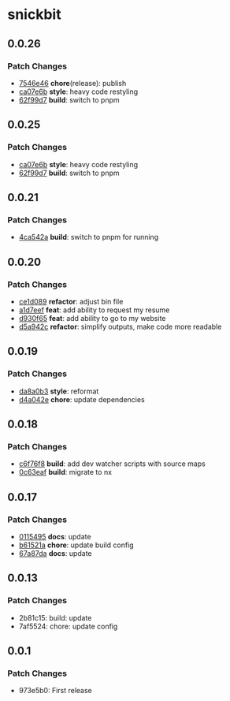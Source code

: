 # snickbit

## 0.0.26

### Patch Changes

- [7546e46](https://github.com/snickbit/snickbit.js/commit/7546e46) **chore**(release):  publish
- [ca07e6b](https://github.com/snickbit/snickbit.js/commit/ca07e6b) **style**:  heavy code restyling
- [62f99d7](https://github.com/snickbit/snickbit.js/commit/62f99d7) **build**:  switch to pnpm

## 0.0.25

### Patch Changes

- [ca07e6b](https://github.com/snickbit/snickbit.js/commit/ca07e6b) **style**:  heavy code restyling
- [62f99d7](https://github.com/snickbit/snickbit.js/commit/62f99d7) **build**:  switch to pnpm

## 0.0.21

### Patch Changes

- [4ca542a](https://github.com/snickbit/snickbit.js/commit/4ca542a) **build**:  switch to pnpm for running

## 0.0.20

### Patch Changes

- [ce1d089](https://github.com/snickbit/snickbit.js/commit/ce1d089) **refactor**:  adjust bin file
- [a1d7eef](https://github.com/snickbit/snickbit.js/commit/a1d7eef) **feat**:  add ability to request my resume
- [d930f65](https://github.com/snickbit/snickbit.js/commit/d930f65) **feat**:  add ability to go to my website
- [d5a942c](https://github.com/snickbit/snickbit.js/commit/d5a942c) **refactor**:  simplify outputs, make code more readable

## 0.0.19

### Patch Changes

- [da8a0b3](https://github.com/snickbit/snickbit.js/commit/da8a0b3) **style**:  reformat
- [d4a042e](https://github.com/snickbit/snickbit.js/commit/d4a042e) **chore**:  update dependencies

## 0.0.18

### Patch Changes

- [c6f76f8](https://github.com/snickbit/snickbit.js/commit/c6f76f8) **build**:  add dev watcher scripts with source maps
- [0c63eaf](https://github.com/snickbit/snickbit.js/commit/0c63eaf) **build**:  migrate to nx

## 0.0.17

### Patch Changes

- [0115495](https://github.com/snickbit/snickbit.js/commit/0115495) **docs**:  update
- [b61521a](https://github.com/snickbit/snickbit.js/commit/b61521a) **chore**:  update build config
- [67a87da](https://github.com/snickbit/snickbit.js/commit/67a87da) **docs**:  update

## 0.0.13

### Patch Changes

- 2b81c15: build: update
- 7af5524: chore: update config

## 0.0.1

### Patch Changes

- 973e5b0: First release
